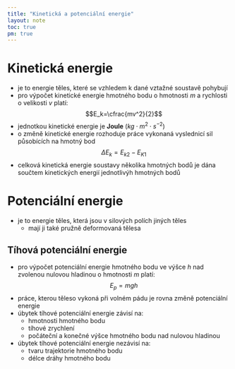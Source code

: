 ```yaml
---
title: "Kinetická a potenciální energie"
layout: note
toc: true
pm: true
---
```

# Kinetická energie
- je to energie těles, které se vzhledem k dané vztažné soustavě pohybují
- pro výpočet kinetické energie hmotného bodu o hmotnosti $m$ a rychlosti o velikosti $v$ platí:
$$E_k=\cfrac{mv^2}{2}$$
- jednotkou kinetické energie je **Joule** ($kg\cdot{m^2}\cdot{s^{-2}}$)
- o změně kinetické energie rozhoduje práce vykonaná vyslednicí sil působících na hmotný bod
$$\Delta{E_k}=E_{k2}-E_{K1}$$
- celková kinetická energie soustavy několika hmotných bodů je dána součtem kinetických energií jednotlivýh hmotných bodů
# Potenciální energie
- je to energie těles, která jsou v silových polích jiných těles
    - mají ji také pružně deformovaná tělesa
## Tíhová potenciální energie
- pro výpočet potenciální energie hmotného bodu ve výšce $h$ nad zvolenou nulovou hladinou o hmotnosti $m$ platí:
$$E_p=mgh$$
- práce, kterou těleso vykoná při volném pádu je rovna změně potenciální energie
- úbytek tíhové potenciální energie závisí na:
    - hmotnosti hmotného bodu
    - tíhové zrychlení
    - počáteční a konečné výšce hmotného bodu nad nulovou hladinou
- úbytek tíhové potenciální energie nezávisí na:
    - tvaru trajektorie hmotného bodu
    - délce dráhy hmotného bodu
